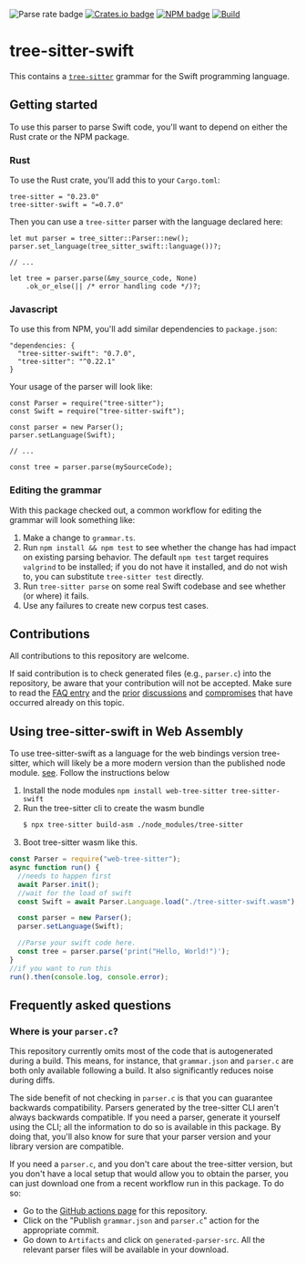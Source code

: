 ![Parse rate badge](https://byob.yarr.is/alex-pinkus/tree-sitter-swift/parse_rate)
[![Crates.io badge](https://byob.yarr.is/alex-pinkus/tree-sitter-swift/crates_io_version)](https://crates.io/crates/tree-sitter-swift)
[![NPM badge](https://byob.yarr.is/alex-pinkus/tree-sitter-swift/npm_version)](https://www.npmjs.com/package/tree-sitter-swift)
[![Build](https://github.com/alex-pinkus/tree-sitter-swift/actions/workflows/top-repos.yml/badge.svg)](https://github.com/alex-pinkus/tree-sitter-swift/actions/workflows/top-repos.yml)

# tree-sitter-swift

This contains a [`tree-sitter`](https://tree-sitter.github.io/tree-sitter) grammar for the Swift programming language.

## Getting started

To use this parser to parse Swift code, you'll want to depend on either the Rust crate or the NPM package.

### Rust

To use the Rust crate, you'll add this to your `Cargo.toml`:

```
tree-sitter = "0.23.0"
tree-sitter-swift = "=0.7.0"
```

Then you can use a `tree-sitter` parser with the language declared here:

```
let mut parser = tree_sitter::Parser::new();
parser.set_language(tree_sitter_swift::language())?;

// ...

let tree = parser.parse(&my_source_code, None)
    .ok_or_else(|| /* error handling code */)?;
```

### Javascript

To use this from NPM, you'll add similar dependencies to `package.json`:

```
"dependencies: {
  "tree-sitter-swift": "0.7.0",
  "tree-sitter": "^0.22.1"
}
```

Your usage of the parser will look like:

```
const Parser = require("tree-sitter");
const Swift = require("tree-sitter-swift");

const parser = new Parser();
parser.setLanguage(Swift);

// ...

const tree = parser.parse(mySourceCode);
```

### Editing the grammar

With this package checked out, a common workflow for editing the grammar will look something like:

1. Make a change to `grammar.ts`.
2. Run `npm install && npm test` to see whether the change has had impact on existing parsing behavior. The default
   `npm test` target requires `valgrind` to be installed; if you do not have it installed, and do not wish to, you can
   substitute `tree-sitter test` directly.
3. Run `tree-sitter parse` on some real Swift codebase and see whether (or where) it fails.
4. Use any failures to create new corpus test cases.

## Contributions

All contributions to this repository are welcome.

If said contribution is to check generated files (e.g., `parser.c`) into the repository, be aware that your contribution will not be accepted. Make sure to read the [FAQ entry](https://github.com/alex-pinkus/tree-sitter-swift?tab=readme-ov-file#where-is-your-parserc) and the [prior](https://github.com/alex-pinkus/tree-sitter-swift/issues/362) [discussions](https://github.com/alex-pinkus/tree-sitter-swift/pull/315) and [compromises](https://github.com/alex-pinkus/tree-sitter-swift/issues/149) that have occurred already on this topic.

## Using tree-sitter-swift in Web Assembly

To use tree-sitter-swift as a language for the web bindings version tree-sitter, which will likely be a more modern version than the published node
module. [see](https://github.com/tree-sitter/tree-sitter/blob/master/lib/binding_web/README.md). Follow the instructions below

1. Install the node modules `npm install web-tree-sitter tree-sitter-swift`
2. Run the tree-sitter cli to create the wasm bundle
   ```sh
   $ npx tree-sitter build-asm ./node_modules/tree-sitter
   ```
3. Boot tree-sitter wasm like this.

```js
const Parser = require("web-tree-sitter");
async function run() {
  //needs to happen first
  await Parser.init();
  //wait for the load of swift
  const Swift = await Parser.Language.load("./tree-sitter-swift.wasm");

  const parser = new Parser();
  parser.setLanguage(Swift);

  //Parse your swift code here.
  const tree = parser.parse('print("Hello, World!")');
}
//if you want to run this
run().then(console.log, console.error);
```

## Frequently asked questions

### Where is your `parser.c`?

This repository currently omits most of the code that is autogenerated during a build. This means, for instance, that
`grammar.json` and `parser.c` are both only available following a build. It also significantly reduces noise during
diffs.

The side benefit of not checking in `parser.c` is that you can guarantee backwards compatibility. Parsers generated by
the tree-sitter CLI aren't always backwards compatible. If you need a parser, generate it yourself using the CLI; all
the information to do so is available in this package. By doing that, you'll also know for sure that your parser version
and your library version are compatible.

If you need a `parser.c`, and you don't care about the tree-sitter version, but you don't have a local setup that would
allow you to obtain the parser, you can just download one from a recent workflow run in this package. To do so:

- Go to the [GitHub actions page](https://github.com/alex-pinkus/tree-sitter-swift/actions) for this
  repository.
- Click on the "Publish `grammar.json` and `parser.c`" action for the appropriate commit.
- Go down to `Artifacts` and click on `generated-parser-src`. All the relevant parser files will be available in your
  download.
